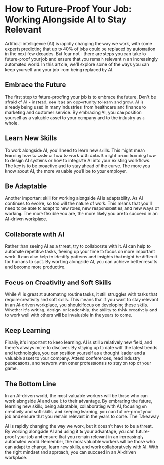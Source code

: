 # How to Future-Proof Your Job: Working Alongside AI to Stay Relevant

Artificial intelligence (AI) is rapidly changing the way we work, with some experts predicting that up to 40% of jobs could be replaced by automation in the next few decades. But fear not - there are steps you can take to future-proof your job and ensure that you remain relevant in an increasingly automated world. In this article, we'll explore some of the ways you can keep yourself and your job from being replaced by AI.

## Embrace the Future

The first step to future-proofing your job is to embrace the future. Don't be afraid of AI - instead, see it as an opportunity to learn and grow. AI is already being used in many industries, from healthcare and finance to marketing and customer service. By embracing AI, you can position yourself as a valuable asset to your company and to the industry as a whole.


## Learn New Skills

To work alongside AI, you'll need to learn new skills. This might mean learning how to code or how to work with data. It might mean learning how to design AI systems or how to integrate AI into your existing workflows. The key is to be proactive and to stay ahead of the curve. The more you know about AI, the more valuable you'll be to your employer.

## Be Adaptable

Another important skill for working alongside AI is adaptability. As AI continues to evolve, so too will the nature of work. This means that you'll need to be able to adapt to new roles, new responsibilities, and new ways of working. The more flexible you are, the more likely you are to succeed in an AI-driven workplace.

## Collaborate with AI

Rather than seeing AI as a threat, try to collaborate with it. AI can help to automate repetitive tasks, freeing up your time to focus on more important work. It can also help to identify patterns and insights that might be difficult for humans to spot. By working alongside AI, you can achieve better results and become more productive.

## Focus on Creativity and Soft Skills

While AI is great at automating routine tasks, it still struggles with tasks that require creativity and soft skills. This means that if you want to stay relevant in an AI-driven workplace, you should focus on developing these skills. Whether it's writing, design, or leadership, the ability to think creatively and to work well with others will be invaluable in the years to come.

## Keep Learning

Finally, it's important to keep learning. AI is still a relatively new field, and there's always more to discover. By staying up to date with the latest trends and technologies, you can position yourself as a thought leader and a valuable asset to your company. Attend conferences, read industry publications, and network with other professionals to stay on top of your game.

## The Bottom Line

In an AI-driven world, the most valuable workers will be those who can work alongside AI and use it to their advantage. By embracing the future, learning new skills, being adaptable, collaborating with AI, focusing on creativity and soft skills, and keeping learning, you can future-proof your job and ensure that you remain relevant in the years to come.
The Takeaway

AI is rapidly changing the way we work, but it doesn't have to be a threat. By working alongside AI and using it to your advantage, you can future-proof your job and ensure that you remain relevant in an increasingly automated world. Remember, the most valuable workers will be those who can adapt to change, learn new skills, and work collaboratively with AI. With the right mindset and approach, you can succeed in an AI-driven workplace.